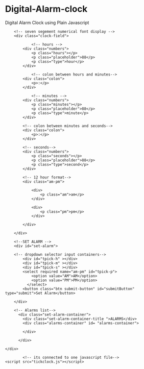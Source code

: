 # Digital-Alarm-clock
Digital Alarm Clock using Plain Javascript


   
<!DOCTYPE html>
<html lang="en">

<head>
	<meta charset="UTF-8" />
	<meta name="viewport" content=
		"width=device-width, initial-scale=1.0" />
	<!-- page head title -->
	<title>
		Alarm Clock
	</title>
	<!-- it is connected to one stylesheet -->
    <link rel="stylesheet" type="text/css" href="tickclock.css">
</head>

<body>  
	<!-- clockface -->
    <div class="clockface">

		<!-- seven segement numerical font display -->
        <div class="clock-field">
			
				<!-- hours -->
			<div class="numbers">
				<p class="hours"></p>
				<p class="placeholder">88</p>
				<p class="type">hour</p>
			</div>
			
				<!-- colon between hours and minutes-->
			<div class="colon">
				<p>:</p>
			</div>
			
				<!-- minutes -->
			<div class="numbers">
				<p class="minutes"></p>
				<p class="placeholder">88</p>
				<p class="type">minute</p>
			</div>
			
			<!-- colon between minutes and seconds-->
			<div class="colon">
				<p>:</p>
			</div>
			
			<!-- seconds-->
			<div class="numbers">
				<p class="seconds"></p>
				<p class="placeholder">88</p>
				<p class="type">second</p>
			</div>
			
			<!-- 12 hour format-->
			<div class="am-pm">
			
				<div>
					<p class="am">am</p>
				</div>
			
				<div>
					<p class="pm">pm</p>
				</div>
			
			</div>
		
		</div>
    
		<!--SET ALARM -->
		<div id="set-alarm">
		
		<!-- dropdown selector input containers-->
			<div id="tpick-h" ></div>
			<div id="tpick-m" ></div>
			<div id="tpick-s" ></div>
			<select required name="am-pm" id="tpick-p">
				<option value="AM">AM</option>
				<option value="PM">PM</option>
			  </select>
			<button class="btn submit-button" id="submitButton" type="submit">Set Alarm</button>
			
	    </div>
		 
		<!-- Alarms list-->
		  <div class="set-alarm-container">
			<div class="set-alarm-container-title ">ALARMS</div>
			<div class="alarms-container" id= "alarms-container">
				
			</div>

          </div> 
    
    </div> 
	
			<!-- its connected to one javascript file-->
	<script src="tickclock.js"></script>
	 
	  
</body>

</html>
